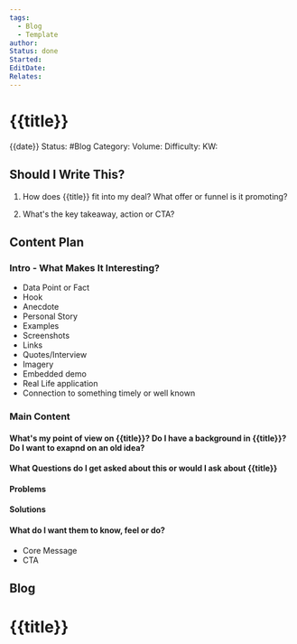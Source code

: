 ```yaml
---
tags:
  - Blog
  - Template
author: 
Status: done
Started: 
EditDate: 
Relates:
---
```

# {{title}}
{{date}}
Status: #Blog 
Category: 
Volume: 
Difficulty: 
KW: 

## Should I Write This?
1. How does {{title}} fit into my deal? What offer or funnel is it promoting?

2. What's the key takeaway, action or CTA?

## Content Plan

### Intro - What Makes It Interesting?
- Data Point or Fact
- Hook
- Anecdote
- Personal Story
- Examples
- Screenshots
- Links
- Quotes/Interview
- Imagery
- Embedded demo
- Real Life application
- Connection to something timely or well known

### Main Content

#### What's my point of view on {{title}}? Do I have a background in {{title}}? Do I want to exapnd on an old idea?

#### What Questions do I get asked about this or would I ask about {{title}}

#### Problems

#### Solutions

#### What do I want them to know, feel or do?
- Core Message
- CTA


## Blog
# {{title}}


